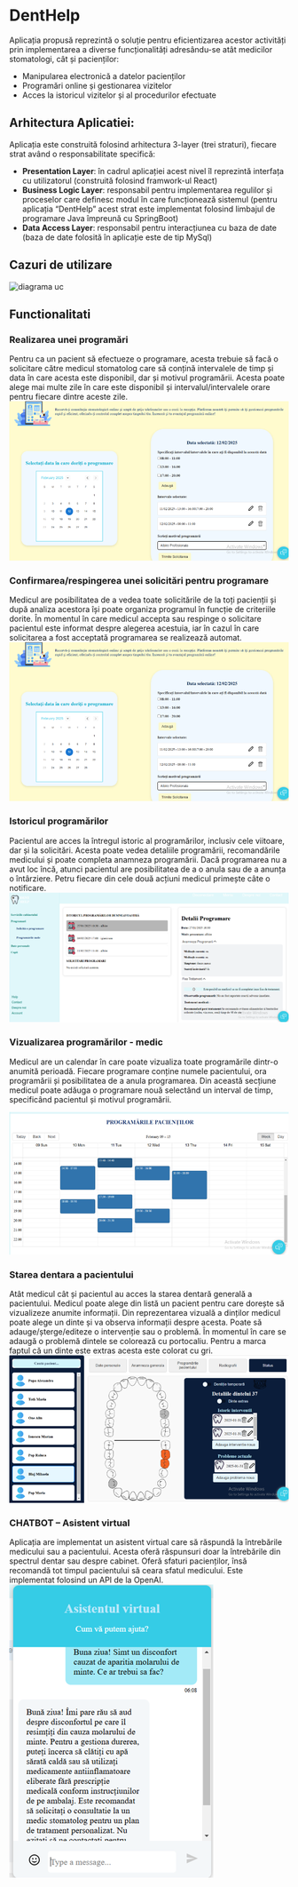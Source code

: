 # DentHelp
Aplicația propusă reprezintă o soluție pentru eficientizarea acestor activități prin implementarea a diverse funcționalități adresându-se atât medicilor stomatologi, cât și pacienților:
  - Manipularea electronică a datelor pacienților
  - Programări online și gestionarea vizitelor
  - Acces la istoricul vizitelor și al procedurilor efectuate

## Arhitectura Aplicatiei:
Aplicația este construită folosind arhitectura 3-layer (trei straturi), fiecare strat având o responsabilitate specifică:
  - **Presentation Layer**: în cadrul aplicației acest nivel îl reprezintă interfața cu utilizatorul (construită folosind framwork-ul React)
  - **Business Logic Layer**: responsabil pentru implementarea regulilor și proceselor care definesc modul în care funcționează sistemul (pentru aplicația “DentHelp” acest strat este implementat folosind limbajul 
 de programare Java împreună cu SpringBoot)
  - **Data Access Layer**: responsabil pentru interacțiunea cu baza de date (baza de date folosită în aplicație este de tip MySql)

## Cazuri de utilizare ## 
![diagrama uc](doc/diagramaClase.png)

## Functionalitati
  ### Realizarea unei programări
  Pentru ca un pacient să efectueze o programare, acesta trebuie să facă o solicitare către medicul stomatolog care să conțină intervalele de timp și data în care acesta este disponibil, dar și motivul programării.
Acesta poate alege mai multe zile în care este disponibil și intervalul/intervalele orare pentru fiecare dintre aceste zile.
![makeApp](doc/makeApp.png)

  ### Confirmarea/respingerea unei solicitări pentru programare
Medicul are posibilitatea de a vedea toate solicitările de la toți pacienții și după analiza acestora își poate organiza programul în funcție de criteriile dorite. În momentul în care medicul accepta sau respinge o solicitare pacientul este informat despre alegerea acestuia, iar în cazul în care solicitarea a fost acceptată programarea se realizează automat.
  ![confirm](doc/makeApp.png)

  ### Istoricul programărilor

  Pacientul are acces la întregul istoric al programărilor, inclusiv cele viitoare, dar și la solicitări.  Acesta poate vedea detaliile programării, recomandările medicului și poate completa anamneza programării.   Dacă programarea nu a avut loc încă, atunci pacientul are posibilitatea de a o anula sau de a anunța o întârziere. Petru fiecare din cele două acțiuni medicul primește câte o notificare.
  ![appHistory](doc/appHistory.png)

  ### Vizualizarea programărilor - medic
  Medicul are un calendar în care poate vizualiza toate programările dintr-o anumită perioadă. Fiecare programare conține numele pacientului, ora programării și posibilitatea de a anula programarea. 
  Din această secțiune medicul poate adăuga o programare nouă selectând un interval de timp, specificând pacientul și motivul programării.

  ![appMed](doc/appMed.png)

  ### Starea dentara a pacientului
  Atât medicul cât și pacientul au acces la starea dentară generală a pacientului.
  Medicul poate alege din listă un pacient pentru care dorește să vizualizeze anumite informații. Din reprezentarea vizuală a dinților medicul poate alege un dinte și va observa informații despre acesta. Poate să   adauge/șterge/editeze o intervenție sau o problemă. În momentul în care se adaugă o problemă dintele se colorează cu portocaliu. Pentru a marca faptul că un dinte este extras acesta este colorat cu gri.
  ![status](doc/status.png)

  ### CHATBOT – Asistent virtual
  Aplicația are implementat un asistent virtual care să răspundă la întrebările medicului sau a pacientului.  Acesta oferă răspunsuri doar la întrebările din spectrul dentar sau despre cabinet. Oferă sfaturi        pacienților, însă recomandă tot timpul pacientului să ceara sfatul medicului.
  Este implementat folosind un API de la OpenAI.
  ![chatbot](doc/chatbot.png)
